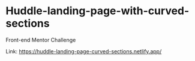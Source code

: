 # Huddle-landing-page-with-curved-sections
Front-end Mentor Challenge

Link: https://huddle-landing-page-curved-sections.netlify.app/

